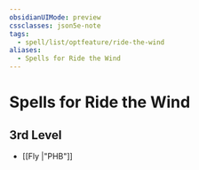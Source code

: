 ```yaml
---
obsidianUIMode: preview
cssclasses: json5e-note
tags:
  - spell/list/optfeature/ride-the-wind
aliases:
  - Spells for Ride the Wind
---
```

# Spells for Ride the Wind

## 3rd Level

- [[Fly \|"PHB"]]

